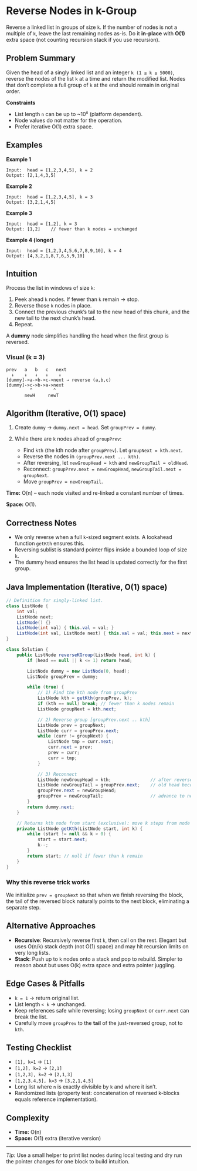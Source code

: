 # Reverse Nodes in k-Group

Reverse a linked list in groups of size `k`. If the number of nodes is not a multiple of `k`, leave the last remaining nodes as-is. Do it **in-place** with **O(1)** extra space (not counting recursion stack if you use recursion).

## Problem Summary

Given the head of a singly linked list and an integer `k (1 ≤ k ≤ 5000)`, reverse the nodes of the list `k` at a time and return the modified list. Nodes that don’t complete a full group of `k` at the end should remain in original order.

**Constraints**

* List length `n` can be up to \~10⁵ (platform dependent).
* Node values do not matter for the operation.
* Prefer iterative O(1) extra space.

## Examples

**Example 1**

```
Input:  head = [1,2,3,4,5], k = 2
Output: [2,1,4,3,5]
```

**Example 2**

```
Input:  head = [1,2,3,4,5], k = 3
Output: [3,2,1,4,5]
```

**Example 3**

```
Input:  head = [1,2], k = 3
Output: [1,2]    // fewer than k nodes → unchanged
```

**Example 4 (longer)**

```
Input:  head = [1,2,3,4,5,6,7,8,9,10], k = 4
Output: [4,3,2,1,8,7,6,5,9,10]
```

## Intuition

Process the list in windows of size `k`:

1. Peek ahead `k` nodes. If fewer than `k` remain → stop.
2. Reverse those `k` nodes in place.
3. Connect the previous chunk’s tail to the new head of this chunk, and the new tail to the next chunk’s head.
4. Repeat.

A **dummy** node simplifies handling the head when the first group is reversed.

### Visual (k = 3)

```
prev   a   b   c   next
  ↓    ↓   ↓   ↓    ↓
[dummy]->a->b->c->next → reverse (a,b,c)
[dummy]->c->b->a->next
         ^        ^
       newH     newT
```

## Algorithm (Iterative, O(1) space)

1. Create `dummy` → `dummy.next = head`. Set `groupPrev = dummy`.
2. While there are `k` nodes ahead of `groupPrev`:

   * Find `kth` (the kth node after `groupPrev`). Let `groupNext = kth.next`.
   * Reverse the nodes in `(groupPrev.next ... kth)`.
   * After reversing, let `newGroupHead = kth` and `newGroupTail = oldHead`.
   * Reconnect: `groupPrev.next = newGroupHead`, `newGroupTail.next = groupNext`.
   * Move `groupPrev = newGroupTail`.

**Time:** O(n) – each node visited and re-linked a constant number of times.

**Space:** O(1).

## Correctness Notes

* We only reverse when a full `k`-sized segment exists. A lookahead function `getKth` ensures this.
* Reversing sublist is standard pointer flips inside a bounded loop of size `k`.
* The dummy head ensures the list head is updated correctly for the first group.

## Java Implementation (Iterative, O(1) space)

```java
// Definition for singly-linked list.
class ListNode {
    int val;
    ListNode next;
    ListNode() {}
    ListNode(int val) { this.val = val; }
    ListNode(int val, ListNode next) { this.val = val; this.next = next; }
}

class Solution {
    public ListNode reverseKGroup(ListNode head, int k) {
        if (head == null || k <= 1) return head;

        ListNode dummy = new ListNode(0, head);
        ListNode groupPrev = dummy;

        while (true) {
            // 1) Find the kth node from groupPrev
            ListNode kth = getKth(groupPrev, k);
            if (kth == null) break; // fewer than k nodes remain
            ListNode groupNext = kth.next;

            // 2) Reverse group [groupPrev.next .. kth]
            ListNode prev = groupNext;
            ListNode curr = groupPrev.next;
            while (curr != groupNext) {
                ListNode tmp = curr.next;
                curr.next = prev;
                prev = curr;
                curr = tmp;
            }

            // 3) Reconnect
            ListNode newGroupHead = kth;               // after reverse
            ListNode newGroupTail = groupPrev.next;    // old head becomes tail
            groupPrev.next = newGroupHead;
            groupPrev = newGroupTail;                  // advance to next group
        }
        return dummy.next;
    }

    // Returns kth node from start (exclusive): move k steps from node
    private ListNode getKth(ListNode start, int k) {
        while (start != null && k > 0) {
            start = start.next;
            k--;
        }
        return start; // null if fewer than k remain
    }
}
```

### Why this reverse trick works

We initialize `prev = groupNext` so that when we finish reversing the block, the tail of the reversed block naturally points to the next block, eliminating a separate step.

## Alternative Approaches

* **Recursive**: Recursively reverse first `k`, then call on the rest. Elegant but uses O(n/k) stack depth (not O(1) space) and may hit recursion limits on very long lists.
* **Stack**: Push up to `k` nodes onto a stack and pop to rebuild. Simpler to reason about but uses O(k) extra space and extra pointer juggling.

## Edge Cases & Pitfalls

* `k = 1` → return original list.
* List length `< k` → unchanged.
* Keep references safe while reversing; losing `groupNext` or `curr.next` can break the list.
* Carefully move `groupPrev` to the **tail** of the just-reversed group, not to `kth`.

## Testing Checklist

* `[1], k=1` → `[1]`
* `[1,2], k=2` → `[2,1]`
* `[1,2,3], k=2` → `[2,1,3]`
* `[1,2,3,4,5], k=3` → `[3,2,1,4,5]`
* Long list where `n` is exactly divisible by `k` and where it isn’t.
* Randomized lists (property test: concatenation of reversed k-blocks equals reference implementation).

## Complexity

* **Time:** O(n)
* **Space:** O(1) extra (iterative version)

---

*Tip:* Use a small helper to print list nodes during local testing and dry run the pointer changes for one block to build intuition.